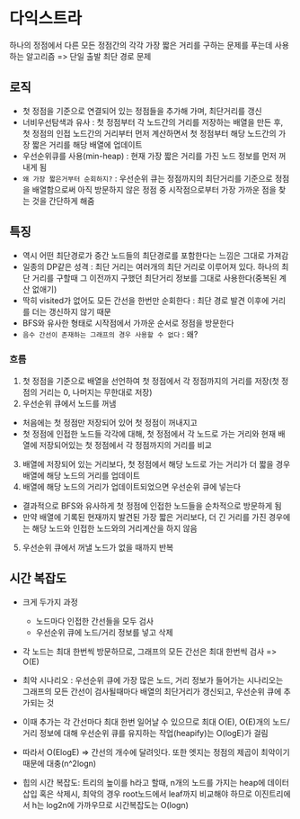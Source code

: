 # 다익스트라

하나의 정점에서 다른 모든 정점간의 각각 가장 짧은 거리를 구하는 문제를 푸는데 사용하는 알고리즘 => 단일 출발 최단 경로 문제

## 로직

- 첫 정점을 기준으로 연결되어 있는 정점들을 추가해 가며, 최단거리를 갱신
- 너비우선탐색과 유사 : 첫 정점부터 각 노드간의 거리를 저장하는 배열을 만든 후, 첫 정점의 인접 노드간의 거리부터 먼저 계산하면서 첫 정점부터 해당 노드간의 가장 짧은 거리를 해당 배열에 업데이트
- 우선순위큐를 사용(min-heap) : 현재 가장 짧은 거리를 가진 노드 정보를 먼저 꺼내게 됨
- `왜 가장 짧은거부터 순회하지?` : 우선순위 큐는 정점까지의 최단거리를 기준으로 정점을 배열함으로써 아직 방문하지 않은 정점 중 시작점으로부터 가장 가까운 점을 찾는 것을 간단하게 해줌

## 특징

- 역시 어떤 최단경로가 중간 노드들의 최단경로를 포함한다는 느낌은 그대로 가져감
- 일종의 DP같은 성격 : 최단 거리는 여러개의 최단 거리로 이루어져 있다. 하나의 최단 거리를 구할때 그 이전까지 구했던 최단거리 정보를 그대로 사용한다(중복된 계산 없애기)
- 딱히 visited가 없어도 모든 간선을 한번만 순회한다 : 최단 경로 발견 이후에 거리를 더는 갱신하지 않기 때문
- BFS와 유사한 형태로 시작점에서 가까운 순서로 정점을 방문한다
- `음수 간선이 존재하는 그래프의 경우 사용할 수 없다` : 왜?

### 흐름

1. 첫 정점을 기준으로 배열을 선언하여 첫 정점에서 각 정점까지의 거리를 저장(첫 정점의 거리는 0, 나머지는 무한대로 저장)
2. 우선순위 큐에서 노드를 꺼냄

- 처음에는 첫 정점만 저장되어 있어 첫 정점이 꺼내지고
- 첫 정점에 인접한 노드들 각각에 대해, 첫 정점에서 각 노드로 가는 거리와 현재 배열에 저장되어있는 첫 정점에서 각 정점까지의 거리를 비교

3. 배열에 저장되어 있는 거리보다, 첫 정점에서 해당 노드로 가는 거리가 더 짧을 경우 배열에 해당 노드의 거리를 업데이트
4. 배열에 해당 노드의 거리가 업데이트되었으면 우선순위 큐에 넣는다

- 결과적으로 BFS와 유사하게 첫 정점에 인접한 노드들을 순차적으로 방문하게 됨
- 만약 배열에 기록된 현재까지 발견된 가장 짧은 거리보다, 더 긴 거리를 가진 경우에는 해당 노드와 인접한 노드와의 거리계산을 하지 않음

5. 우선순위 큐에서 꺼낼 노드가 없을 때까지 반복

## 시간 복잡도

- 크게 두가지 과정

  - 노드마다 인접한 간선들을 모두 검사
  - 우선순위 큐에 노드/거리 정보를 넣고 삭제

- 각 노드는 최대 한번씩 방문하므로, 그래프의 모든 간선은 최대 한번씩 검사 => O(E)
- 최악 시나리오 : 우선순위 큐에 가장 많은 노드, 거리 정보가 들어가는 시나리오는 그래프의 모든 간선이 검사될때마다 배열의 최단거리가 갱신되고, 우선순위 큐에 추가되는 것
- 이때 추가는 각 간선마다 최대 한번 일어날 수 있으므로 최대 O(E), O(E)개의 노드/거리 정보에 대해 우선순위 큐를 유지하는 작업(heapify)는 O(logE)가 걸림
- 따라서 O(ElogE) => 간선의 개수에 달려잇다. 또한 엣지는 정점의 제곱이 최악이기 때문에 대충(n^2logn)
- 힙의 시간 복잡도: 트리의 높이를 h라고 할때, n개의 노드를 가지는 heap에 데이터 삽입 혹은 삭제시, 최악의 경우 root노드에서 leaf까지 비교해야 하므로 이진트리에서 h는 log2n에 가까우므로 시간복잡도는 O(logn)
